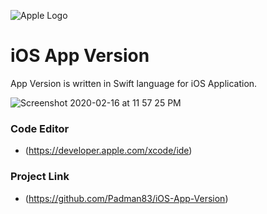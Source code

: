 ![Apple Logo](https://user-images.githubusercontent.com/45048950/73131198-bca1e580-4041-11ea-8f8d-ebfd844f0e64.png) 

# iOS App Version
App Version is written in Swift language for iOS Application.

![Screenshot 2020-02-16 at 11 57 25 PM](https://user-images.githubusercontent.com/45048950/74608013-a0610800-5118-11ea-819e-7d9b63ca3fdf.png)

### Code Editor

* (https://developer.apple.com/xcode/ide)

### Project Link

* (https://github.com/Padman83/iOS-App-Version)

